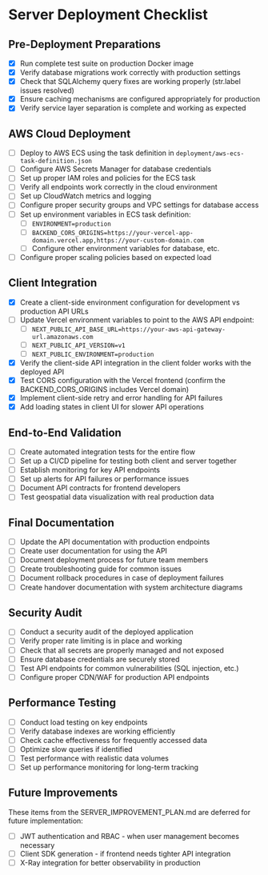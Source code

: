 # Server Deployment Checklist

## Pre-Deployment Preparations

- [x] Run complete test suite on production Docker image
- [x] Verify database migrations work correctly with production settings
- [x] Check that SQLAlchemy query fixes are working properly (str.label issues resolved)
- [x] Ensure caching mechanisms are configured appropriately for production
- [x] Verify service layer separation is complete and working as expected

## AWS Cloud Deployment

- [ ] Deploy to AWS ECS using the task definition in `deployment/aws-ecs-task-definition.json`
- [ ] Configure AWS Secrets Manager for database credentials
- [ ] Set up proper IAM roles and policies for the ECS task
- [ ] Verify all endpoints work correctly in the cloud environment
- [ ] Set up CloudWatch metrics and logging
- [ ] Configure proper security groups and VPC settings for database access
- [ ] Set up environment variables in ECS task definition:
  - [ ] `ENVIRONMENT=production`
  - [ ] `BACKEND_CORS_ORIGINS=https://your-vercel-app-domain.vercel.app,https://your-custom-domain.com`
  - [ ] Configure other environment variables for database, etc.
- [ ] Configure proper scaling policies based on expected load

## Client Integration

- [x] Create a client-side environment configuration for development vs production API URLs
- [ ] Update Vercel environment variables to point to the AWS API endpoint:
  - [ ] `NEXT_PUBLIC_API_BASE_URL=https://your-aws-api-gateway-url.amazonaws.com`
  - [ ] `NEXT_PUBLIC_API_VERSION=v1`
  - [ ] `NEXT_PUBLIC_ENVIRONMENT=production`
- [x] Verify the client-side API integration in the client folder works with the deployed API
- [x] Test CORS configuration with the Vercel frontend (confirm the BACKEND_CORS_ORIGINS includes Vercel domain)
- [x] Implement client-side retry and error handling for API failures
- [x] Add loading states in client UI for slower API operations

## End-to-End Validation

- [ ] Create automated integration tests for the entire flow
- [ ] Set up a CI/CD pipeline for testing both client and server together
- [ ] Establish monitoring for key API endpoints
- [ ] Set up alerts for API failures or performance issues
- [ ] Document API contracts for frontend developers
- [ ] Test geospatial data visualization with real production data

## Final Documentation

- [ ] Update the API documentation with production endpoints
- [ ] Create user documentation for using the API
- [ ] Document deployment process for future team members
- [ ] Create troubleshooting guide for common issues
- [ ] Document rollback procedures in case of deployment failures
- [ ] Create handover documentation with system architecture diagrams

## Security Audit

- [ ] Conduct a security audit of the deployed application
- [ ] Verify proper rate limiting is in place and working
- [ ] Check that all secrets are properly managed and not exposed
- [ ] Ensure database credentials are securely stored
- [ ] Test API endpoints for common vulnerabilities (SQL injection, etc.)
- [ ] Configure proper CDN/WAF for production API endpoints

## Performance Testing

- [ ] Conduct load testing on key endpoints
- [ ] Verify database indexes are working efficiently
- [ ] Check cache effectiveness for frequently accessed data
- [ ] Optimize slow queries if identified
- [ ] Test performance with realistic data volumes
- [ ] Set up performance monitoring for long-term tracking

## Future Improvements

These items from the SERVER_IMPROVEMENT_PLAN.md are deferred for future implementation:

- [ ] JWT authentication and RBAC - when user management becomes necessary
- [ ] Client SDK generation - if frontend needs tighter API integration
- [ ] X-Ray integration for better observability in production 
